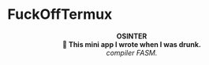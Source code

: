 # FuckOffTermux
<p align="center">
  <b>OSINTER</b> <br>
  <b>🔨 This mini app I wrote when I was drunk.</b> <br>
  <i>compiler FASM.</i>
</p>
